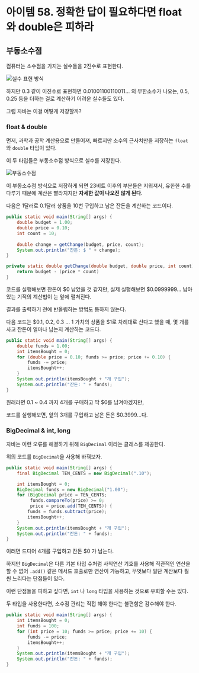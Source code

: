 # 아이템 58. 정확한 답이 필요하다면 float 와 double은 피하라

## 부동소수점

컴퓨터는 소수점을 가지는 실수들을 2진수로 표현한다.

![실수 표현 방식](https://steemitimages.com/640x0/https://steemitimages.com/DQmeKeVdmnTn5KAHD6aVk1x3ZkfWzM6XzW37efVd3rEtHxD/binary.png)

하지만 0.3 같이 이진수로 표현하면 0.01001100110011... 의 무한소수가 나오는, 0.5, 0.25 등을 더하는 걸로 계산하기 어려운 실수들도 있다.

그럼 자바는 이걸 어떻게 저장할까?

### float & double

먼저, 과학과 공학 계산용으로 만들어져, 빠르지만 소수의 근사치만을 저장하는 `float`와 `double` 타입이 있다.

이 두 타입들은 부동소수점 방식으로 실수를 저장한다.

![부동소수점](https://steemitimages.com/DQme3vRe1nGigGs1GfZkU5ffbufAs1gSNT4MKqR7F1PcxCi/IEEE754.png)

이 부동소수점 방식으로 저장하게 되면 23비트 이후의 부분들은 지워져서, 유한한 수를 다루기 때문에 계산은 빨라지지만 **자세한 값이 나오진 않게 된다**.

다음은 1달러로 0.1달러 상품을 10번 구입하고 남은 잔돈을 계산하는 코드이다.

```JAVA
public static void main(String[] args) {
    double budget = 1.00;
    double price = 0.10;
    int count = 10;
    
    double change = getChange(budget, price, count);
    System.out.println("잔돈: $ " + change);
}

private static double getChange(double budget, double price, int count) {
    return budget - (price * count)
}
```

코드를 실행해보면 잔돈이 $0 남았을 것 같지만, 실제 실행해보면 $0.0999999... 남아있는 기적의 계산법이 눈 앞에 펼쳐진다.

결과를 출력하기 전에 반올림하는 방법도 통하지 않는다.

다음 코드는 $0.1, 0.2, 0.3 ... 1 가치의 상품을 $1로 차례대로 산다고 했을 때, 몇 개를 사고 잔돈이 얼마나 남는지 계산하는 코드다. 
```JAVA
public static void main(String[] args) {
    double funds = 1.00;
    int itemsBought = 0;
    for (double price = 0.10; funds >= price; price += 0.10) {
        funds -= price;
        itemsBought++;
    }
    System.out.println(itemsBought + "개 구입");
    System.out.println("잔돈: " + funds);
}
```

원래라면 0.1 ~ 0.4 까지 4개를 구매하고 딱 $0를 남겨야겠지만,

코드를 실행해보면, 앞의 3개를 구입하고 남은 돈은 $0.3999...다. 

### BigDecimal & int, long

자바는 이런 오류를 해결하기 위해 `BigDecimal` 이라는 클래스를 제공한다.

위의 코드를 `BigDecimal`을 사용해 바꿔보자.

```JAVA
public static void main(String[] args) {
    final BigDecimal TEN_CENTS = new BigDecimal(".10");

    int itemsBought = 0;
    BigDecimal funds = new BigDecimal("1.00");
    for (BigDecimal price = TEN_CENTS;
         funds.compareTo(price) >= 0;
         price = price.add(TEN_CENTS)) {
        funds = funds.subtract(price);
        itemsBought++;
    }
    System.out.println(itemsBought + "개 구입");
    System.out.println("잔돈: " + funds);
}
```

이러면 드디어 4개를 구입하고 잔돈 $0 가 남는다.

하지만 `BigDecimal`은 다른 기본 타입 수처럼 사칙연산 기호를 사용해 직관적인 연산을 할 수 없어 `.add()` 같은 메서드 호출로만 연산이 가능하고, 무엇보다 일단 계산보다 훨씬 느리다는 단점들이 있다.

이런 단점들을 피하고 싶다면, `int` 나 `long` 타입을 사용하는 것으로 우회할 수는 있다.

두 타입을 사용한다면, 소수점 관리는 직접 해야 한다는 불편함은 감수해야 한다.

```JAVA
public static void main(String[] args) {
    int itemsBought = 0;
    int funds = 100;
    for (int price = 10; funds >= price; price += 10) {
        funds -= price;
        itemsBought++;
    }
    System.out.println(itemsBought + "개 구입");
    System.out.println("잔돈: " + funds);
}
```
